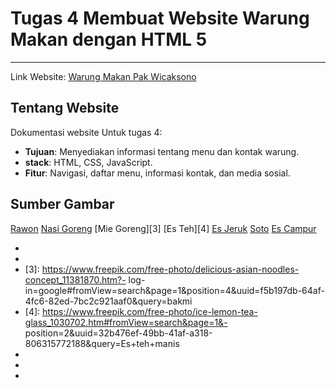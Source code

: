# Tugas 4 Membuat Website Warung Makan dengan HTML 5
---
Link Website: <a href="https://farhanwew.github.io/Web-programming/Restaurant-Page/index.html">Warung Makan Pak Wicaksono</a>

## Tentang Website
Dokumentasi website Untuk tugas 4:
- **Tujuan**: Menyediakan informasi tentang menu dan kontak warung.
- **stack**: HTML, CSS, JavaScript.
- **Fitur**: Navigasi, daftar menu, informasi kontak, dan media sosial.

## Sumber Gambar
[Rawon][1]
[Nasi Goreng][2]
[Mie Goreng][3]
[Es Teh][4]
[Es Jeruk][5]
[Soto][6]
[Es Campur][7]

<!-- Link References -->
- [1]: https://www.freepik.com/free-photo/delicious-goulash-ready-dinner_25178941.htm#fromView=search&page=1&position=2&uuid=89f9111e-942f-4969-846b-4ae65becddab&query=rawon
- [2]: https://www.freepik.com/free-photo/closeup-spicy-cooked-rice-with-meat-shrimp-vegetables-plate_17248891.htm#fromView=search&page=1&position=2&uuid=53e155fb-9a31-4709-ba7c-f2b55f87b1aa&query=nasi+goreng+jawa
- [3]: https://www.freepik.com/free-photo/delicious-asian-noodles-concept_11381870.htm?- log-in=google#fromView=search&page=1&position=4&uuid=f5b197db-64af-4fc6-82ed-7bc2c921aaf0&query=bakmi
- [4]: https://www.freepik.com/free-photo/ice-lemon-tea-glass_1030702.htm#fromView=search&page=1&- position=2&uuid=32b476ef-49bb-41af-a318-806315772188&query=Es+teh+manis
- [5]: https://www.freepik.com/free-photo/glass-orange-juice-placed-wood_4524819.htm#fromView=search&page=1&position=12&uuid=0baf23bd-eb75-4cb6-a18e-a375998cc089&query=Es+Jeruk
- [6]: https://www.freepik.com/search?format=search&last_filter=query&last_value=rawon&query=rawon&selection=1
- [7]: https://www.freepik.com/free-photo/lychee-jelly-seasonal-fruit-beautifully-decorated-thai-dessert-concept_8884399.htm#fromView=search&page=1&position=1&uuid=23c84d05-518b-4d36-a32c-136ed0d7d5da&query=Es+campur